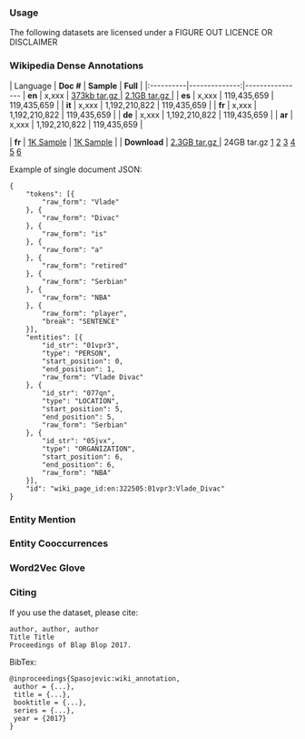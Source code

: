 ### Usage ###
The following datasets are licensed under a FIGURE OUT LICENCE OR DISCLAIMER

### Wikipedia Dense Annotations ###

| Language  | **Doc #**  | **Sample** | **Full** |
|:----------|--------------:|----------------
| **en**    | x,xxx  |    [373kb tar.gz ](opendata.klout.com/wiki/wiki_annotation/v1/wiki_annotations_sample_es_json.tar.gz)   | 
[2.1GB tar.gz ](opendata.klout.com/wiki/wiki_annotation/v1/wiki_annotations_es_json.tar.gz)   |
| **es**    | x,xxx  |   119,435,659   | 119,435,659   |
| **it**    | x,xxx  | 1,192,210,822   | 119,435,659   |
| **fr**    | x,xxx  | 1,192,210,822   | 119,435,659   |
| **de**    | x,xxx  | 1,192,210,822   | 119,435,659   |
| **ar**    | x,xxx  | 1,192,210,822   | 119,435,659   |


| **fr**    | [1K Sample](sample/user_timestamp_open_set_fb.tsv) | [1K Sample](sample/user_timestamp_open_set_tw.tsv) |
| **Download**  | [2.3GB tar.gz ](http://opendata.klout.com/user_timestamp_data/user_timestamp_open_dataset/user_timestamp_open_set_fb.tar.gz) | 24GB tar.gz   [1](http://opendata.klout.com/user_timestamp_data/user_timestamp_open_dataset/user_timestamp_open_set_tw.tar.gz.01)  [2](http://opendata.klout.com/user_timestamp_data/user_timestamp_open_dataset/user_timestamp_open_set_tw.tar.gz.02)    [3](http://opendata.klout.com/user_timestamp_data/user_timestamp_open_dataset/user_timestamp_open_set_tw.tar.gz.03)    [4](http://opendata.klout.com/user_timestamp_data/user_timestamp_open_dataset/user_timestamp_open_set_tw.tar.gz.04) [5](http://opendata.klout.com/user_timestamp_data/user_timestamp_open_dataset/user_timestamp_open_set_tw.tar.gz.05)   [6](http://opendata.klout.com/user_timestamp_data/user_timestamp_open_dataset/user_timestamp_open_set_tw.tar.gz.06)


Example of single document JSON:
```
{
	"tokens": [{
		"raw_form": "Vlade"
	}, {
		"raw_form": "Divac"
	}, {
		"raw_form": "is"
	}, {
		"raw_form": "a"
	}, {
		"raw_form": "retired"
	}, {
		"raw_form": "Serbian"
	}, {
		"raw_form": "NBA"
	}, {
		"raw_form": "player",
		"break": "SENTENCE"
	}],
	"entities": [{
		"id_str": "01vpr3",
		"type": "PERSON",
		"start_position": 0,
		"end_position": 1,
		"raw_form": "Vlade Divac"
	}, {
		"id_str": "077qn",
		"type": "LOCATION",
		"start_position": 5,
		"end_position": 5,
		"raw_form": "Serbian"
	}, {
		"id_str": "05jvx",
		"type": "ORGANIZATION",
		"start_position": 6,
		"end_position": 6,
		"raw_form": "NBA"
	}],
	"id": "wiki_page_id:en:322505:01vpr3:Vlade_Divac"
}
```

### Entity Mention ###

### Entity Cooccurrences ###

### Word2Vec Glove ###

### Citing ###


If you use the dataset, please cite:
```
author, author, author
Title Title 
Proceedings of Blap Blop 2017.
```

BibTex:
```
@inproceedings{Spasojevic:wiki_annotation,
 author = {...},
 title = {...},
 booktitle = {...},
 series = {...},
 year = {2017}
}
```
